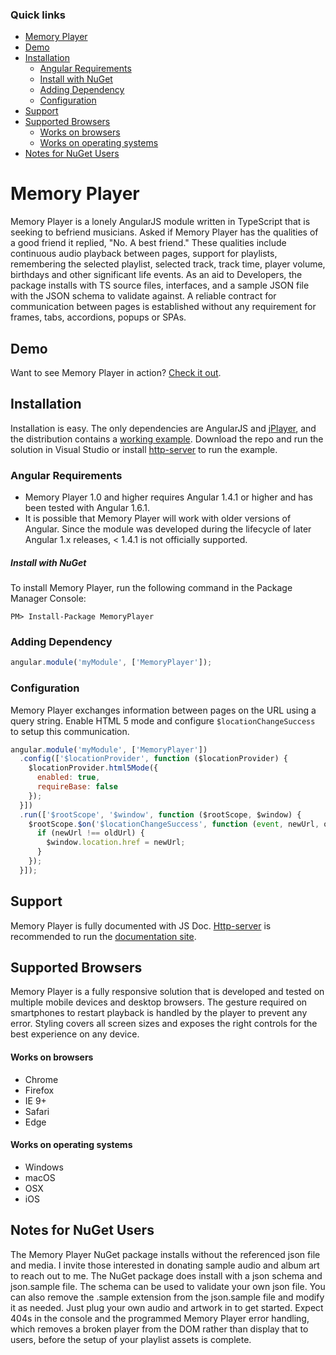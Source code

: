 ### Quick links
- [Memory Player](#memory-player)
- [Demo](#demo)
- [Installation](#installation)
    - [Angular Requirements](#angular-requirements)
    - [Install with NuGet](#install-with-nuget)
    - [Adding Dependency](#adding-dependency)
    - [Configuration](#configuration)
- [Support](#support)
- [Supported Browsers](#supported-browsers)
    - [Works on browsers](#works-on-browsers)
    - [Works on operating systems](#works-on-operating-systems)
- [Notes for NuGet Users](#notes-for-nuget-users)

# Memory Player
Memory Player is a lonely AngularJS module written in TypeScript that is seeking to befriend musicians. Asked if Memory Player has the qualities of a good friend it replied, "No. A best friend." These qualities include continuous audio playback between pages, support for playlists, remembering the selected playlist, selected track, track time, player volume, birthdays and other significant life events. As an aid to Developers, the package installs with TS source files, interfaces, and a sample JSON file with the JSON schema to validate against. A reliable contract for communication between pages is established without any requirement for frames, tabs, accordions, popups or SPAs.

## Demo
Want to see Memory Player in action? [Check it out](http://www.thetektonics.com).

## Installation
Installation is easy. The only dependencies are AngularJS and [jPlayer](http://jplayer.org), and the distribution contains a [working example](src/MemoryPlayer/index.html). Download the repo and run the solution in Visual Studio or install [http-server](https://www.npmjs.com/package/http-server) to run the example.

### Angular Requirements
* Memory Player 1.0 and higher requires Angular 1.4.1 or higher and has been tested with Angular 1.6.1.
* It is possible that Memory Player will work with older versions of Angular. Since the module was developed during the lifecycle of later Angular 1.x releases, < 1.4.1 is not officially supported.

##### Install with NuGet
To install Memory Player, run the following command in the Package Manager Console:
```
PM> Install-Package MemoryPlayer
```

### Adding Dependency
```javascript
angular.module('myModule', ['MemoryPlayer']);
```

### Configuration
Memory Player exchanges information between pages on the URL using a query string. Enable HTML 5 mode and configure `$locationChangeSuccess` to setup this communication.
```javascript
angular.module('myModule', ['MemoryPlayer'])
  .config(['$locationProvider', function ($locationProvider) {
    $locationProvider.html5Mode({
      enabled: true,
      requireBase: false
    });
  }])
  .run(['$rootScope', '$window', function ($rootScope, $window) {
    $rootScope.$on('$locationChangeSuccess', function (event, newUrl, oldUrl) {
      if (newUrl !== oldUrl) {
        $window.location.href = newUrl;
      }
    });
  }]);
```

## Support
Memory Player is fully documented with JS Doc. [Http-server](https://www.npmjs.com/package/http-server) is recommended to run the [documentation site](documentation/).

## Supported Browsers
Memory Player is a fully responsive solution that is developed and tested on multiple mobile devices and desktop browsers. The gesture required on smartphones to restart playback is handled by the player to prevent any error. Styling covers all screen sizes and exposes the right controls for the best experience on any device.

#### Works on browsers
* Chrome
* Firefox
* IE 9+
* Safari
* Edge

#### Works on operating systems
* Windows
* macOS
* OSX
* iOS

## Notes for NuGet Users
The Memory Player NuGet package installs without the referenced json file and media. I invite those interested in donating sample audio and album art to reach out to me. The NuGet package does install with a json schema and json.sample file. The schema can be used to validate your own json file. You can also remove the .sample extension from the json.sample file and modify it as needed. Just plug your own audio and artwork in to get started. Expect 404s in the console and the programmed Memory Player error handling, which removes a broken player from the DOM rather than display that to users, before the setup of your playlist assets is complete.
